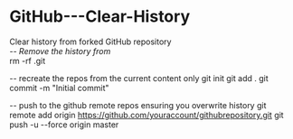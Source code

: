 # GitHub---Clear-History
Clear history from forked GitHub repository
<br>
<i>-- Remove the history from</i><br>
rm -rf .git

-- recreate the repos from the current content only
git init
git add .
git commit -m "Initial commit"

-- push to the github remote repos ensuring you overwrite history
git remote add origin https://github.com/youraccount/githubrepository.git
git push -u --force origin master
